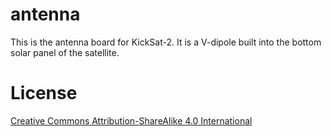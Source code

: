 # antenna

This is the antenna board for KickSat-2. It is a V-dipole built into the bottom solar panel of the satellite.

# License

[Creative Commons Attribution-ShareAlike 4.0 International](https://creativecommons.org/licenses/by-sa/4.0/)
